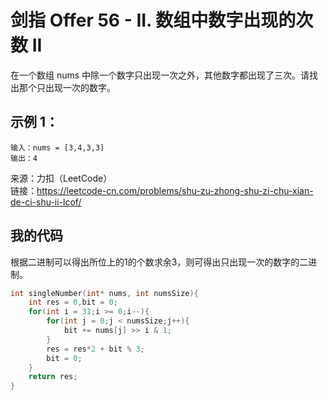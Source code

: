 # 剑指 Offer 56 - II. 数组中数字出现的次数 II
在一个数组 nums 中除一个数字只出现一次之外，其他数字都出现了三次。请找出那个只出现一次的数字。

## 示例 1：
```
输入：nums = [3,4,3,3]
输出：4
```
来源：力扣（LeetCode）  
链接：https://leetcode-cn.com/problems/shu-zu-zhong-shu-zi-chu-xian-de-ci-shu-ii-lcof/

## 我的代码
根据二进制可以得出所位上的1的个数求余3，则可得出只出现一次的数字的二进制。
```C
int singleNumber(int* nums, int numsSize){
    int res = 0,bit = 0;
    for(int i = 31;i >= 0;i--){
        for(int j = 0;j < numsSize;j++){
            bit += nums[j] >> i & 1;
        }
        res = res*2 + bit % 3;
        bit = 0;
    }
    return res;
}
```
